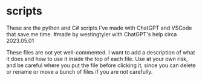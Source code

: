 # scripts
These are the python and C# scripts I've made with ChatGPT and VSCode that save me time.
#made by westingtyler with ChatGPT's help circa 2023.05.01

These files are not yet well-commented. I want to add a description of what it does and how to use it inside the top of each file. Use at your own risk, and be careful where you put the file before clicking it, since you can delete or rename or move a bunch of files if you are not carefully.
